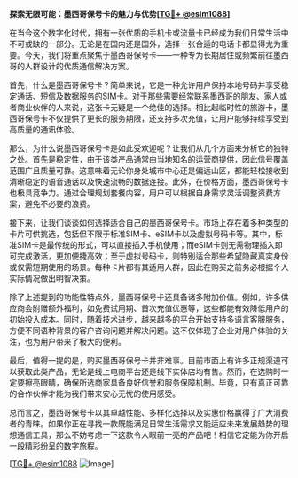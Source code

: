 **探索无限可能：墨西哥保号卡的魅力与优势[[TG💪+ @esim1088](https://t.me/s/esim1088)]**

在当今这个数字化时代，拥有一张优质的手机卡或流量卡已经成为我们日常生活中不可或缺的一部分。无论是在国内还是国外，选择一张合适的电话卡都显得尤为重要。今天，我们将重点聚焦于墨西哥保号卡——一种专为长期居住或频繁前往墨西哥的人群设计的优质通信解决方案。

首先，什么是墨西哥保号卡？简单来说，它是一种允许用户保持本地号码并享受稳定通话、短信及数据服务的SIM卡。对于那些需要经常联系墨西哥的朋友、家人或者商业伙伴的人来说，这张卡无疑是一个绝佳的选择。相比起临时性的旅游卡，墨西哥保号卡不仅提供了更长的服务期限，还支持多次充值，让用户能够持续享受到高质量的通讯体验。

那么，为什么说墨西哥保号卡是如此受欢迎呢？让我们从几个方面来分析它的独特之处。首先是稳定性，由于该类产品通常由当地知名的运营商提供，因此信号覆盖范围广且质量可靠。这意味着无论你身处城市中心还是偏远山区，都能轻松接收到清晰稳定的语音通话以及快速流畅的数据连接。此外，在价格方面，墨西哥保号卡也极具竞争力。通过合理规划套餐内容，用户可以根据自身需求灵活调整资费方案，避免不必要的浪费。

接下来，让我们谈谈如何选择适合自己的墨西哥保号卡。市场上存在着多种类型的卡片可供挑选，包括但不限于标准SIM卡、eSIM卡以及虚拟号码卡等。其中，标准SIM卡是最传统的形式，可以直接插入手机使用；而eSIM卡则无需物理插入即可完成激活，更加便捷高效；至于虚拟号码卡，则特别适合那些希望隐藏真实身份或仅需短期使用的场景。每种卡片都有其适用人群，因此在购买之前务必根据个人实际情况做出明智决策。

除了上述提到的功能性特点外，墨西哥保号卡还具备诸多附加价值。例如，许多供应商会附赠额外福利，如免费试用期、首次充值优惠等，这些都能有效降低用户的初始投入成本。同时，随着技术进步，越来越多的平台开始支持多语言客服服务，方便不同语种背景的客户咨询问题并解决问题。这不仅体现了企业对用户体验的关注，也为用户带来了极大的便利。

最后，值得一提的是，购买墨西哥保号卡并非难事。目前市面上有许多正规渠道可以获取此类产品，无论是线上电商平台还是线下实体店均有售。然而，在选购时一定要擦亮眼睛，确保所选商家具备良好信誉和服务保障机制。毕竟，只有真正可靠的合作伙伴才能为我们带来安心无忧的使用感受。

总而言之，墨西哥保号卡以其卓越性能、多样化选择以及实惠价格赢得了广大消费者的青睐。如果你正在寻找一款既能满足日常生活需求又能适应未来发展趋势的理想通信工具，那么不妨考虑一下这款令人眼前一亮的产品吧！相信它定能为你开启一段精彩纷呈的数字旅程。

[[TG💪+ @esim1088](https://t.me/s/esim1088) ![Image](https://i.postimg.cc/4NQfJmqS/Snipaste-2025-05-13-00-14-12.png)]